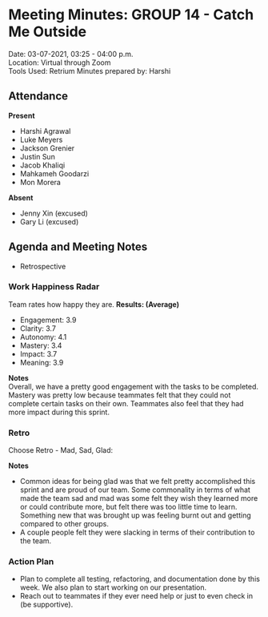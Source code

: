 # Meeting Minutes: GROUP 14 - **Catch Me Outside**
Date: 03-07-2021, 03:25 - 04:00 p.m.  
Location: Virtual through Zoom   
Tools Used: Retrium
Minutes prepared by: Harshi

## Attendance
**Present**
- Harshi Agrawal
- Luke Meyers 
- Jackson Grenier
- Justin Sun 
- Jacob Khaliqi
- Mahkameh Goodarzi
- Mon Morera

**Absent**
- Jenny Xin (excused)
- Gary Li (excused)

## Agenda and Meeting Notes
- Retrospective

### Work Happiness Radar
Team rates how happy they are.
**Results: (Average)**
- Engagement: 3.9     
- Clarity: 3.7    
- Autonomy: 4.1     
- Mastery: 3.4     
- Impact: 3.7    
- Meaning: 3.9   

**Notes**    
Overall, we have a pretty good engagement with the tasks to be completed. Mastery was pretty low because teammates felt that they could not complete certain tasks on their own. Teammates also feel that they had more impact during this sprint.

### Retro    
Choose Retro - Mad, Sad, Glad:

**Notes**    
* Common ideas for being glad was that we felt pretty accomplished this sprint and are proud of our team. Some commonality in terms of what made the team sad and mad was some felt they wish they learned more or could contribute more, but felt there was too little time to learn. Something new that was brought up was feeling burnt out and getting compared to other groups.
* A couple people felt they were slacking in terms of their contribution to the team.

### Action Plan    
- Plan to complete all testing, refactoring, and documentation done by this week. We also plan to start working on our presentation.    
- Reach out to teammates if they ever need help or just to even check in (be supportive).    
